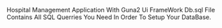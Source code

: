Hospital Management Application With Guna2 Ui FrameWork
Db.sql File Contains All SQL Querries You Need In Order To Setup Your DataBase.
